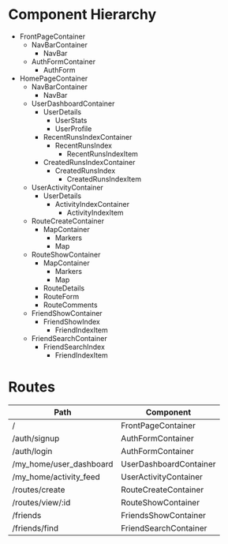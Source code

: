 # Component Hierarchy
* FrontPageContainer
  * NavBarContainer
    * NavBar
  * AuthFormContainer
    * AuthForm
* HomePageContainer
    * NavBarContainer
        * NavBar
  * UserDashboardContainer
    * UserDetails
        * UserStats
        * UserProfile
    * RecentRunsIndexContainer
        * RecentRunsIndex
            * RecentRunsIndexItem
    * CreatedRunsIndexContainer
        * CreatedRunsIndex
            * CreatedRunsIndexItem
  * UserActivityContainer
    * UserDetails
        * ActivityIndexContainer
            * ActivityIndexItem
  * RouteCreateContainer
    * MapContainer
        * Markers
        * Map
  * RouteShowContainer
    * MapContainer
        * Markers
        * Map
    * RouteDetails
    * RouteForm
    * RouteComments
  * FriendShowContainer
    * FriendShowIndex
        * FriendIndexItem
  * FriendSearchContainer
    * FriendSearchIndex
      * FriendIndexItem
# Routes
Path | Component
------------ | -------------
/ | FrontPageContainer
/auth/signup | AuthFormContainer
/auth/login | AuthFormContainer
/my_home/user_dashboard | UserDashboardContainer
/my_home/activity_feed | UserActivityContainer
/routes/create | RouteCreateContainer
/routes/view/:id | RouteShowContainer
/friends | FriendsShowContainer
/friends/find | FriendSearchContainer
